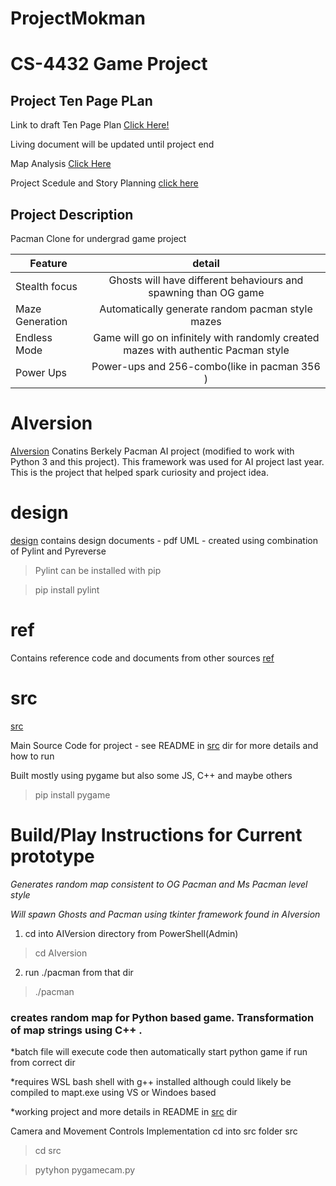 # ProjectMokman
# CS-4432 Game Project

## Project Ten Page PLan 
Link to draft Ten Page Plan [Click Here!](https://1drv.ms/w/s!BC3kPYTrDe8AjeF9RJC0USLp8sFAeg?e=tSCDXQZf9E-M0kjkdhoAug&at=9)

Living document will be updated until project end

Map Analysis [Click Here](https://1drv.ms/x/s!Ai3kPYTrDe8Aj4QXeZNKA7SK2G1UnA?e=kCqbm4)

Project Scedule and Story Planning [click here](https://1drv.ms/x/s!Ai3kPYTrDe8Aj4VHUD1C-X5nfQ5vfA?e=CYuuac)

## Project Description
Pacman Clone for undergrad game project

| Feature       | detail        | 
| ------------- |:-------------:| 
| Stealth focus | Ghosts will have different behaviours and spawning than OG game| 
| Maze Generation | Automatically generate random pacman style mazes   |
| Endless Mode | Game will go on infinitely with randomly created mazes with authentic Pacman style | 
| Power Ups | Power-ups and 256-combo(like in pacman 356 )  |


# AIversion
[AIversion](https://github.com/riklauder/ProjectMokman/tree/master/AIversion)
Conatins Berkely Pacman AI project (modified to work with Python 3 and this project).  This framework was used for AI project last year.
This is the project that helped spark curiosity and project idea.


# design
[design](https://github.com/riklauder/ProjectMokman/tree/master/design)
contains design documents - pdf UML - created using combination of Pylint and Pyreverse
>Pylint can be installed with pip

>pip install pylint

# ref
Contains reference code and documents from other sources
[ref](https://github.com/riklauder/ProjectMokman/tree/master/ref)


# src
[src](https://github.com/riklauder/ProjectMokman/tree/master/src)

Main Source Code for project - see README in [src](https://github.com/riklauder/ProjectMokman/tree/master/src) dir for more details and how to run


Built mostly using pygame but also some JS, C++ and maybe others

>pip install pygame


# Build/Play Instructions for Current prototype
*Generates random map consistent to OG Pacman and Ms Pacman level style*

*Will spawn Ghosts and Pacman using tkinter framework found in AIversion*


1.  cd into AIVersion directory from PowerShell(Admin)

>cd AIversion

2.  run ./pacman from that dir

>./pacman

### creates random map for Python based game. Transformation of map strings using C++ .

*batch file will execute code then automatically start python game if run from correct dir

*requires WSL bash shell with g++ installed although could likely be compiled to mapt.exe using VS or Windoes based  


*working project and more details in README in [src](https://github.com/riklauder/ProjectMokman/tree/master/src) dir


Camera and Movement Controls Implementation
cd into src folder src
>cd src


>pytyhon pygamecam.py